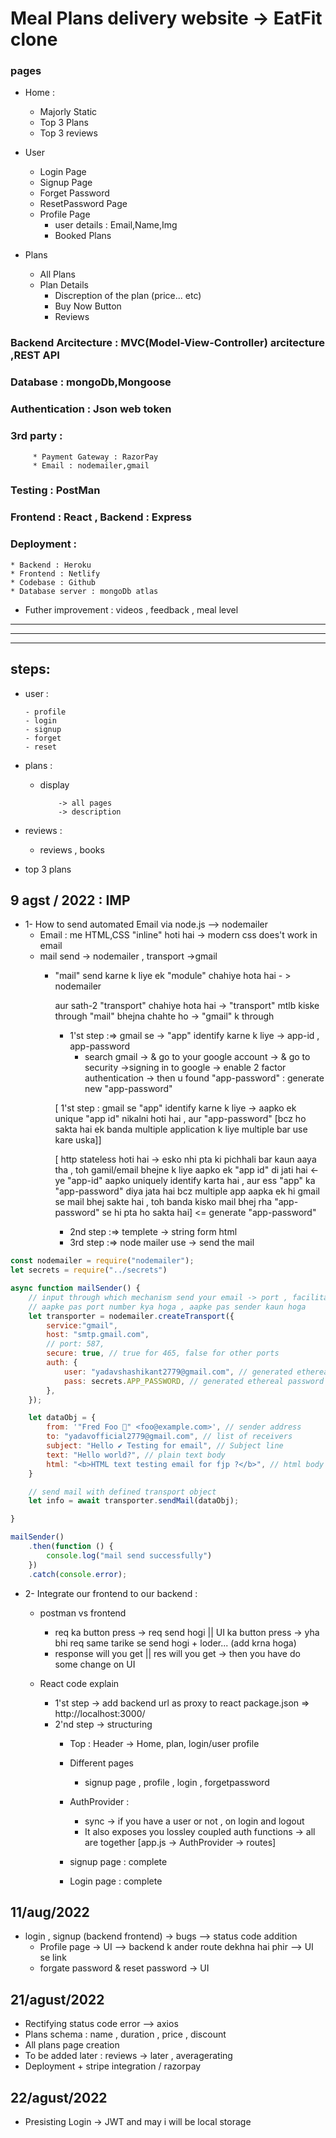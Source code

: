 # Meal Plans delivery website -> EatFit clone

### pages

* Home :
   * Majorly Static
   * Top 3 Plans
   * Top 3 reviews

* User
  * Login Page
  * Signup Page
  * Forget Password
  * ResetPassword Page
  * Profile Page
     * user details : Email,Name,Img
     * Booked Plans
* Plans
  * All Plans
  * Plan Details
    * Discreption of the plan (price... etc)
    * Buy Now Button
    * Reviews
### Backend Arcitecture : MVC(Model-View-Controller) arcitecture ,REST API 
### Database : mongoDb,Mongoose
### Authentication : Json web token
### 3rd party : 
         * Payment Gateway : RazorPay
         * Email : nodemailer,gmail
### Testing : PostMan
### Frontend : React , Backend : Express
### Deployment :
    * Backend : Heroku
    * Frontend : Netlify
    * Codebase : Github
    * Database server : mongoDb atlas  
* Futher improvement : videos , feedback , meal level            


-----------------------
-----------------------
------------------------

## steps:
- user :
      
      - profile
      - login
      - signup
      - forget
      - reset
- plans :
     
     - display 
               
               -> all pages
               -> description

- reviews :
     
     - reviews , books

- top 3 plans

## 9 agst / 2022  :  IMP
* 1- How to send automated Email via node.js --> nodemailer
     * Email : me HTML,CSS "inline" hoti hai -> modern css does't work in email
     * mail send -> nodemailer , transport ->gmail
        * "mail" send karne k liye ek "module" chahiye hota hai - > nodemailer
         
          aur sath-2 "transport" chahiye hota hai -> "transport" mtlb kiske through "mail" bhejna chahte ho -> "gmail" k through 
            * 1'st step :=> gmail se -> "app" identify karne k liye -> app-id , app-password
               * search gmail -> & go to your google account -> & go to security ->signing in to google -> enable 2 factor authentication -> then u found "app-password" : generate new "app-password"
            
            [ 1'st step : gmail se "app" identify karne k liye -> aapko ek unique "app id" nikalni hoti hai , aur "app-password" [bcz ho sakta hai ek banda multiple application k liye multiple bar use kare uska]]
            
            [ http stateless hoti hai -> esko nhi pta ki pichhali bar kaun aaya tha , toh gamil/email bhejne k liye aapko ek "app id" di jati hai <- ye "app-id" aapko uniquely identify karta hai , aur ess "app" ka "app-password" diya jata hai bcz multiple app aapka ek hi gmail se mail bhej sakte hai , toh banda kisko mail bhej rha "app-password" se hi pta ho sakta hai] <= generate "app-password"

            
            * 2nd step :=> templete -> string form html
            * 3rd step :=> node mailer use -> send the mail
```js
const nodemailer = require("nodemailer");
let secrets = require("../secrets")

async function mailSender() {
    // input through which mechanism send your email -> port , facilitator(technical details lena )
    // aapke pas port number kya hoga , aapke pas sender kaun hoga 
    let transporter = nodemailer.createTransport({
        service:"gmail",
        host: "smtp.gmail.com",
        // port: 587,
        secure: true, // true for 465, false for other ports
        auth: {
            user: "yadavshashikant2779@gmail.com", // generated ethereal user
            pass: secrets.APP_PASSWORD, // generated ethereal password
        },
    });

    let dataObj = {
        from: '"Fred Foo 👻" <foo@example.com>', // sender address
        to: "yadavofficial2779@gmail.com", // list of receivers
        subject: "Hello ✔ Testing for email", // Subject line
        text: "Hello world?", // plain text body
        html: "<b>HTML text testing email for fjp ?</b>", // html body
    }

    // send mail with defined transport object
    let info = await transporter.sendMail(dataObj);

}

mailSender()
    .then(function () {
        console.log("mail send successfully")
    })
    .catch(console.error);

```
* 2- Integrate our frontend to our backend :
  * postman vs frontend
    * req ka button press -> req send hogi || UI ka button press -> yha bhi req same tarike se send hogi + loder... (add krna hoga)
    * response will you get || res will you get -> then you have do some change on UI
  
  * React code explain
    * 1'st step -> add backend url as proxy to react package.json => http://localhost:3000/
    * 2'nd step -> structuring
      *  Top : Header -> Home, plan, login/user profile
      *  Different pages
         *  signup page , profile , login , forgetpassword 
      * AuthProvider :
        * sync -> if you have a user or not , on login and logout 
        * It also exposes you lossley coupled auth functions -> all are together [app.js -> AuthProvider -> routes]
      
      * signup page : complete
      * Login page : complete

## 11/aug/2022
* login , signup (backend frontend) -> bugs --> status code addition
  * Profile page -> UI --> backend k ander route dekhna hai phir --> UI se link
  * forgate password & reset password -> UI

## 21/agust/2022
  * Rectifying status code error --> axios
  * Plans schema : name , duration , price , discount
  * All plans page creation 
  * To be added later : reviews -> later , averagerating
  * Deployment + stripe integration / razorpay

## 22/agust/2022
* Presisting Login -> JWT and may i will be local storage
  


